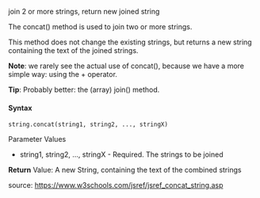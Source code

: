 join 2 or more strings, return new joined string

The concat() method is used to join two or more strings.

This method does not change the existing strings, but returns a new string containing the text of the joined strings.

**Note**: we rarely see the actual use of concat(), because we have a more simple way: using the + operator.

**Tip**: Probably better: the (array) join() method.

#### Syntax

`string.concat(string1, string2, ..., stringX)` 

Parameter Values

- string1, string2, ..., stringX	- Required. The strings to be joined

**Return** Value:	A new String, containing the text of the combined strings

source: https://www.w3schools.com/jsref/jsref_concat_string.asp